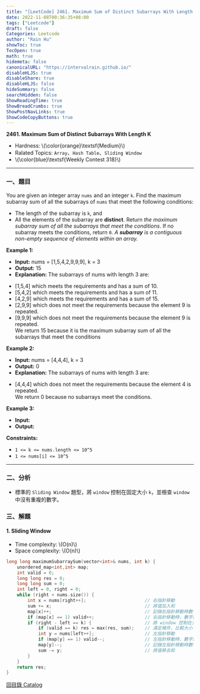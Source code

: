 ```yaml
---
title: "[LeetCode] 2461. Maximum Sum of Distinct Subarrays With Length K"
date: 2022-11-08T00:36:35+08:00
tags: ["Leetcode"]
draft: false
Categories: Leetcode
author: "Rain Hu"
showToc: true
TocOpen: true
math: true
hidemeta: false
canonicalURL: "https://intervalrain.github.io/"
disableHLJS: true
disableShare: true
disableHLJS: false
hideSummary: false
searchHidden: false
ShowReadingTime: true
ShowBreadCrumbs: true
ShowPostNavLinks: true
ShowCodeCopyButtons: true
---
```

**2461. Maximum Sum of Distinct Subarrays With Length K**
+ Hardness: \\(\color{orange}\textsf{Medium}\\)
+ Ralated Topics: `Array`、`Hash Table`、`Sliding Window`
+ \\(\color{blue}\textsf{Weekly Contest 318}\\)
---
### 一、題目
You are given an integer array `nums` and an integer `k`. Find the maximum subarray sum of all the subarrays of `nums` that meet the following conditions:
+ The length of the subarray is `k`, and
+ All the elements of the subarray are **distinct**.
Return *the maximum subarray sum of all the subarrays that meet the conditions*. If no subarray meets the conditions, return `0`.
*A* ***subarray*** *is a contiguous non-empty sequence of elements within an array.*

**Example 1:**  
+ **Input:** nums = [1,5,4,2,9,9,9], k = 3
+ **Output:** 15
+ **Explanation:** The subarrays of nums with length 3 are:  
- [1,5,4] which meets the requirements and has a sum of 10.  
- [5,4,2] which meets the requirements and has a sum of 11.  
- [4,2,9] which meets the requirements and has a sum of 15.  
- [2,9,9] which does not meet the requirements because the element 9 is repeated.  
- [9,9,9] which does not meet the requirements because the element 9 is repeated.  
We return 15 because it is the maximum subarray sum of all the subarrays that meet the conditions  

**Example 2:**
+ **Input:** nums = [4,4,4], k = 3
+ **Output:** 0
+ **Explanation:** The subarrays of nums with length 3 are:  
- [4,4,4] which does not meet the requirements because the element 4 is repeated.  
We return 0 because no subarrays meet the conditions.  

**Example 3:**
+ **Input:** 
+ **Output:** 

**Constraints:**
+ `1 <= k <= nums.length <= 10^5`
+ `1 <= nums[i] <= 10^5`
---

### 二、分析
+ 標準的 `Sliding Window` 題型，將 `window` 控制在固定大小 `k`，並檢查 `window` 中沒有重複的數字。

### 三、解題
#### 1. Sliding Window
+ Time complexity: \\(O(n)\\)
+ Space complexity: \\(O(n)\\)
```C++
long long maximumSubarraySum(vector<int>& nums, int k) {
    unordered_map<int,int> map;
    int valid = 0;
    long long res = 0;
    long long sum = 0;
    int left = 0, right = 0;
    while (right < nums.size()) {
        int x = nums[right++];                      // 右指針移動
        sum += x;                                   // 將值加入和
        map[x]++;                                   // 記錄右指針移動時數字的個數
        if (map[x] == 1) valid++;                   // 右指針移動時，數字個數為 1 時，有效數加 1
        if (right - left == k) {                    // 將 window 控制在大小為 k
            if (valid == k) res = max(res, sum);    // 滿足條件，比較大小
            int y = nums[left++];                   // 左指針移動
            if (map[y] == 1) valid--;               // 左指針移動時，數字個數為 1 時，有效數減 1
            map[y]--;                               // 記錄左指針移動時數字的個數
            sum -= y;                               // 將值移去和
        }
    }
    return res;
}
```
[回目錄 Catalog](/posts/leetcode)